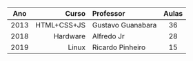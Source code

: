 Ano | Curso | Professor | Aulas
:---: | ---: | :--- | :---:
2013 | HTML+CSS+JS | Gustavo Guanabara | 36
2018 | Hardware | Alfredo Jr | 28
2019 | Linux | Ricardo Pinheiro | 15 